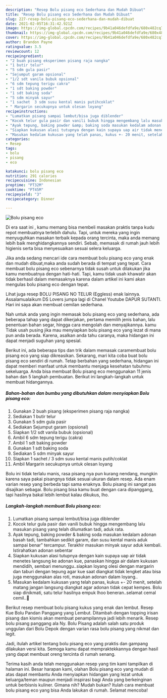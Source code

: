 ```yaml
---
description: "Resep Bolu pisang eco Sederhana dan Mudah Dibuat"
title: "Resep Bolu pisang eco Sederhana dan Mudah Dibuat"
slug: 227-resep-bolu-pisang-eco-sederhana-dan-mudah-dibuat
date: 2021-02-05T16:31:42.921Z
image: https://img-global.cpcdn.com/recipes/9b41a046defdfa9e/680x482cq70/bolu-pisang-eco-foto-resep-utama.jpg
thumbnail: https://img-global.cpcdn.com/recipes/9b41a046defdfa9e/680x482cq70/bolu-pisang-eco-foto-resep-utama.jpg
cover: https://img-global.cpcdn.com/recipes/9b41a046defdfa9e/680x482cq70/bolu-pisang-eco-foto-resep-utama.jpg
author: Brandon Payne
ratingvalue: 3.5
reviewcount: 12
recipeingredient:
- "2 buah pisang eksperimen pisang raja nangka"
- "1 butir telur"
- "5 sdm gula pasir"
- "Sejumput garam opsional"
- "1/2 sdt vanila bubuk opsional"
- "6 sdm tepung terigu cakra"
- "1 sdt baking powder"
- "1 sdt baking soda"
- "5 sdm minyak sayur"
- "1 sachet  3 sdm susu kental manis putihcoklat"
- " Margarin secukupnya untuk olesan loyang"
recipeinstructions:
- "Lumatkan pisang sampai lembut/bisa juga diblender"
- "Kocok telur gula pasir dan vanili bubuk hingga mengembang lalu masukan pisang yang telah dilumatkan tadi, aduk rata."
- "Ayak tepung, baking powder &amp; baking soda masukan kedalam adonan basah tadi, tambahkan sedikit garam, dan susu kental manis aduk sampai benar&#34; tercampur. Terakhir masukan minyak sayur aduk kembali. Istirahatkan adonan sebentar"
- "Siapkan kukusan alasi tutupnya dengan kain supaya uap air tidak menetes langsung ke adonan kue, panaskan hingga air dalam kukusan mendidih, sembari menunggu..siapkan loyang olesi dengan margarin dan taburi dengan tepung agar kue saat diangkat tidak lengket atau bisa juga menggunakan alas roti, masukan adonan dalam loyang.."
- "Masukan kedalam kukusan yang telah panas, kukus +- 20 menit, setelah matang jangan langsung diangkat agar adonan tidak cepat kempes. Bolu siap dinikmati, satu telur hasilnya empuk lhoo beneran..selamat cemal cemil..🤗"
categories:
- Resep
tags:
- bolu
- pisang
- eco

katakunci: bolu pisang eco 
nutrition: 291 calories
recipecuisine: Indonesian
preptime: "PT32M"
cooktime: "PT45M"
recipeyield: "3"
recipecategory: Dinner

---
```



![Bolu pisang eco](https://img-global.cpcdn.com/recipes/9b41a046defdfa9e/680x482cq70/bolu-pisang-eco-foto-resep-utama.jpg)

Di era  saat ini , kamu memang bisa membeli masakan praktis tanpa kudu repot membuatnya terlebih dahulu. Tapi, untuk mereka yang ingin menyuguhkan masakan terbaik kepada orang tercinta, maka anda memang lebih baik menghidangkannya sendiri. Sebab, memasak di rumah jauh lebih higienis serta bisa menyesuaikan sesuai selera keluarga.

Jika anda sedang mencari ide cara membuat bolu pisang eco yang enak dan mudah dibuat,maka anda sudah berada di tempat yang tepat. Cara membuat bolu pisang eco  sebenarnya tidak susah untuk dilakukan jika kamu membuatnya dengan hati-hati. Tapi, kamu tidak usah khawatir akan tidak berhasil dalam memasaknya 
karena dalam artikel ini kami akan mengulas bolu pisang eco dengan tepat.  

Lihat juga resep BOLU PISANG NO TELUR (Eggless) enak lainnya. Assalamualaikum DS Lovers jumpa lagi di Chanel Youtube DAPUR SUTANTI. Hari ini saya akan membuat cemilan sederhana.

Nah untuk anda yang ingin memasak bolu pisang eco yang sederhana, ada beberapa tahap yang dapat dikerjakan, pertama memilih jenis bahan, lalu penentuan bahan segar, hingga cara mengolah dan menyajikannya. kamu Tidak usah pusing jika mau menyiapkan bolu pisang eco yang lezat di mana pun anda berada. Karena, asalkan anda  tahu caranya, maka hidangan ini dapat menjadi suguhan yang spesial.

Berikut ini, ada beberapa tips dan trik dalam memasak caramembuat bolu pisang eco yang siap dikreasikan. Sekarang, mari kita coba buat bolu pisang eco sendiri di rumah. Tetap berbahan yang sederhana, hidangan ini dapat memberi manfaat untuk membantu menjaga kesehatan tubuhmu sekeluarga. Anda bisa membuat Bolu pisang eco menggunakan 11 jenis bahan dan 5 langkah pembuatan. Berikut ini langkah-langkah untuk membuat hidangannya.

<!--inarticleads1-->

##### Bahan-bahan dan bumbu yang dibutuhkan dalam menyiapkan Bolu pisang eco:

1. Gunakan 2 buah pisang (eksperimen pisang raja nangka)
1. Sediakan 1 butir telur
1. Gunakan 5 sdm gula pasir
1. Sediakan Sejumput garam (opsional)
1. Siapkan 1/2 sdt vanila bubuk (opsional)
1. Ambil 6 sdm tepung terigu (cakra)
1. Ambil 1 sdt baking powder
1. Gunakan 1 sdt baking soda
1. Sediakan 5 sdm minyak sayur
1. Siapkan 1 sachet / 3 sdm susu kental manis putih/coklat
1. Ambil  Margarin secukupnya untuk olesan loyang


Bolu ini tidak terlalu manis, rasa pisang nya pun kurang nendang, mungkin karena saya pakai pisangnya tidak sesuai ukuran dalam resep. Ada enam varian resep yang berbeda tapi sama enaknya. Bolu pisang ini sangat pas disajikan sebagai. Bolu pisang bisa kamu buat dengan cara dipanggang, tapi hasilnya bakal lebih lembut kalau dikukus, lho. 

<!--inarticleads2-->

##### Langkah-langkah membuat Bolu pisang eco:

1. Lumatkan pisang sampai lembut/bisa juga diblender
1. Kocok telur gula pasir dan vanili bubuk hingga mengembang lalu masukan pisang yang telah dilumatkan tadi, aduk rata.
1. Ayak tepung, baking powder &amp; baking soda masukan kedalam adonan basah tadi, tambahkan sedikit garam, dan susu kental manis aduk sampai benar&#34; tercampur. Terakhir masukan minyak sayur aduk kembali. Istirahatkan adonan sebentar
1. Siapkan kukusan alasi tutupnya dengan kain supaya uap air tidak menetes langsung ke adonan kue, panaskan hingga air dalam kukusan mendidih, sembari menunggu..siapkan loyang olesi dengan margarin dan taburi dengan tepung agar kue saat diangkat tidak lengket atau bisa juga menggunakan alas roti, masukan adonan dalam loyang..
1. Masukan kedalam kukusan yang telah panas, kukus +- 20 menit, setelah matang jangan langsung diangkat agar adonan tidak cepat kempes. Bolu siap dinikmati, satu telur hasilnya empuk lhoo beneran..selamat cemal cemil..🤗


Berikut resep membuat bolu pisang kukus yang enak dan lembut. Resep Kue Bolu Pandan Panggang yang Lembut. Ditambah dengan topping irisan pisang dan kismis akan membuat penampilannya jadi lebih menarik. Resep bolu pisang panggang ala Ny. Bolu Pisang adalah salah satu produk unggulan dari Bolu Depok dengan varian rasa bolu pisang yang nikmat dan legit. 

Jadi, itulah artikel tentang  bolu pisang eco  yang praktis dan gampang dilakukan versi kita. Semoga kamu dapat mempraktekkannya dengan hasil yang dapat membuat oreng tercinta di rumah senang. 

Terima kasih anda telah menggunakan resep yang tim kami tampilkan di halaman ini. Besar harapan kami, olahan  Bolu pisang eco yang mudah di atas dapat membantu Anda menyiapkan hidangan yang lezat untuk keluarga/teman maupun menjadi inspirasi bagi Anda yang berkeinginan untuk berbisnis kuliner. Gimana nih? Mudah bukan? Itulah cara membuat bolu pisang eco yang bisa Anda lakukan di rumah. Selamat mencoba!

